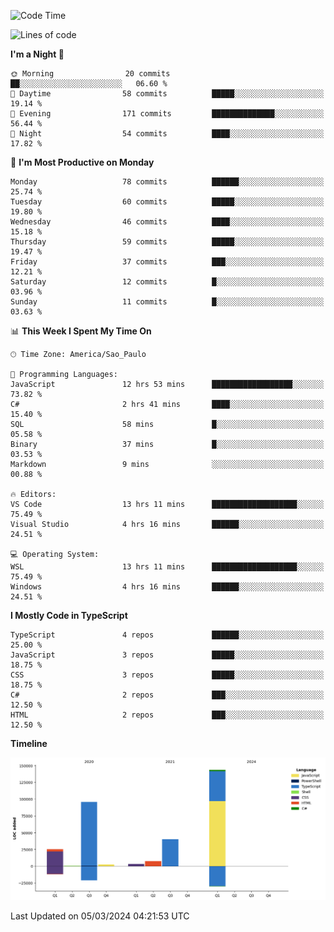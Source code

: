 <!--START_SECTION:waka-->
![Code Time](http://img.shields.io/badge/Code%20Time-2%2C331%20hrs%2035%20mins-blue)

![Lines of code](https://img.shields.io/badge/From%20Hello%20World%20I%27ve%20Written-318.5%20thousand%20lines%20of%20code-blue)

**I'm a Night 🦉** 

```text
🌞 Morning                20 commits          ██░░░░░░░░░░░░░░░░░░░░░░░   06.60 % 
🌆 Daytime                58 commits          █████░░░░░░░░░░░░░░░░░░░░   19.14 % 
🌃 Evening                171 commits         ██████████████░░░░░░░░░░░   56.44 % 
🌙 Night                  54 commits          ████░░░░░░░░░░░░░░░░░░░░░   17.82 % 
```
📅 **I'm Most Productive on Monday** 

```text
Monday                   78 commits          ██████░░░░░░░░░░░░░░░░░░░   25.74 % 
Tuesday                  60 commits          █████░░░░░░░░░░░░░░░░░░░░   19.80 % 
Wednesday                46 commits          ████░░░░░░░░░░░░░░░░░░░░░   15.18 % 
Thursday                 59 commits          █████░░░░░░░░░░░░░░░░░░░░   19.47 % 
Friday                   37 commits          ███░░░░░░░░░░░░░░░░░░░░░░   12.21 % 
Saturday                 12 commits          █░░░░░░░░░░░░░░░░░░░░░░░░   03.96 % 
Sunday                   11 commits          █░░░░░░░░░░░░░░░░░░░░░░░░   03.63 % 
```


📊 **This Week I Spent My Time On** 

```text
🕑︎ Time Zone: America/Sao_Paulo

💬 Programming Languages: 
JavaScript               12 hrs 53 mins      ██████████████████░░░░░░░   73.82 % 
C#                       2 hrs 41 mins       ████░░░░░░░░░░░░░░░░░░░░░   15.40 % 
SQL                      58 mins             █░░░░░░░░░░░░░░░░░░░░░░░░   05.58 % 
Binary                   37 mins             █░░░░░░░░░░░░░░░░░░░░░░░░   03.53 % 
Markdown                 9 mins              ░░░░░░░░░░░░░░░░░░░░░░░░░   00.88 % 

🔥 Editors: 
VS Code                  13 hrs 11 mins      ███████████████████░░░░░░   75.49 % 
Visual Studio            4 hrs 16 mins       ██████░░░░░░░░░░░░░░░░░░░   24.51 % 

💻 Operating System: 
WSL                      13 hrs 11 mins      ███████████████████░░░░░░   75.49 % 
Windows                  4 hrs 16 mins       ██████░░░░░░░░░░░░░░░░░░░   24.51 % 
```

**I Mostly Code in TypeScript** 

```text
TypeScript               4 repos             ██████░░░░░░░░░░░░░░░░░░░   25.00 % 
JavaScript               3 repos             █████░░░░░░░░░░░░░░░░░░░░   18.75 % 
CSS                      3 repos             █████░░░░░░░░░░░░░░░░░░░░   18.75 % 
C#                       2 repos             ███░░░░░░░░░░░░░░░░░░░░░░   12.50 % 
HTML                     2 repos             ███░░░░░░░░░░░░░░░░░░░░░░   12.50 % 
```



**Timeline**

![Lines of Code chart](https://raw.githubusercontent.com/jonhoffmam/jonhoffmam/master/assets/bar_graph.png)


 Last Updated on 05/03/2024 04:21:53 UTC
<!--END_SECTION:waka-->
